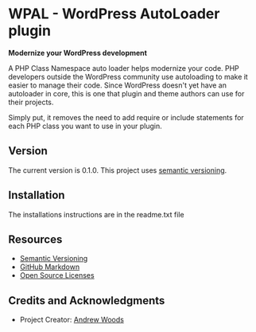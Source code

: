 
# WPAL - WordPress AutoLoader plugin

__Modernize your WordPress development__

A PHP Class Namespace auto loader helps modernize your code. PHP developers
outside the WordPress community use autoloading to make it easier to manage
their code. Since WordPress doesn't yet have an autoloader in core, this is one
that plugin and theme authors can use for their projects.

Simply put, it removes the need to add require or include statements for each PHP class
you want to use in your plugin.


## Version

The current version is 0.1.0. This project uses [semantic versioning](http://semver.org).

## Installation

The installations instructions are in the readme.txt file

## Resources

* [Semantic Versioning](http://semver.org)
* [GitHub Markdown](https://help.github.com/categories/writing-on-github/)
* [Open Source Licenses](http://opensource.org/licenses/GPL-3.0)

## Credits and Acknowledgments

* Project Creator:  [Andrew Woods](http://andrewwoods.net)

